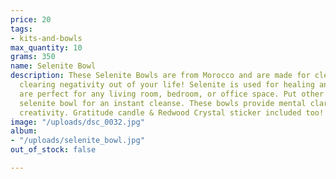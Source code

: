 ```yaml
---
price: 20
tags:
- kits-and-bowls
max_quantity: 10
grams: 350
name: Selenite Bowl
description: These Selenite Bowls are from Morocco and are made for cleansing and
  clearing negativity out of your life! Selenite is used for healing and these bowls
  are perfect for any living room, bedroom, or office space. Put other stones in your
  selenite bowl for an instant cleanse. These bowls provide mental clarity and boosts
  creativity. Gratitude candle & Redwood Crystal sticker included too!
image: "/uploads/dsc_0032.jpg"
album:
- "/uploads/selenite_bowl.jpg"
out_of_stock: false

---
```


